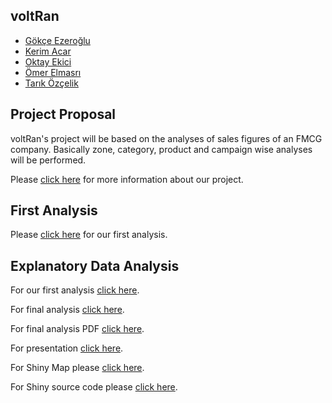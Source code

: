 
## voltRan

* [Gökçe Ezeroğlu](https://mef-bda503.github.io/pj18-gokceezeroglu/)
* [Kerim Acar](https://mef-bda503.github.io/pj18-mkerimacar/)
* [Oktay Ekici](https://mef-bda503.github.io/pj18-oktayekici/)
* [Ömer Elmasrı](https://mef-bda503.github.io/pj18-elmasriomer/)
* [Tarık Özçelik](https://mef-bda503.github.io/pj18-TarikOzcelik81/)

## Project Proposal
voltRan's project will be based on the analyses of sales figures of an FMCG company. Basically zone, category, product and campaign wise analyses will be performed.

Please [click here](https://mef-bda503.github.io/gpj18-voltran/voltran.html) for more information about our project.

## First Analysis
Please [click here](https://mef-bda503.github.io/gpj18-voltran/VoltRan_group_project.html) for our first analysis.

## Explanatory Data Analysis
For our first analysis [click here](https://mef-bda503.github.io/gpj18-voltran/archive/VoltRan_group_project_final.html).

For final analysis [click here](https://mef-bda503.github.io/gpj18-voltran/2612EDAh.html).

For final analysis PDF [click here](https://mef-bda503.github.io/gpj18-voltran/2612EDAp.pdf).

For presentation [click here](https://mef-bda503.github.io/gpj18-voltran/2612EDAs.html).

For Shiny Map please [click here](https://kerimacar.shinyapps.io/Project_v2/).

For Shiny source code please [click here](https://mef-bda503.github.io/gpj18-voltran/shiny/app.R).


